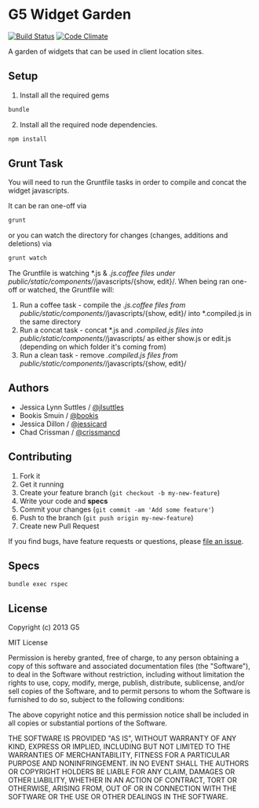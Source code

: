 # G5 Widget Garden

[![Build Status](https://travis-ci.org/G5/g5-widget-garden.png?branch=master)](https://travis-ci.org/G5/g5-widget-garden)
[![Code Climate](https://codeclimate.com/repos/530e8e8ce30ba005cb00272e/badges/5d8d2116d20f27e82639/gpa.png)](https://codeclimate.com/repos/530e8e8ce30ba005cb00272e/feed)

A garden of widgets that can be used in client location sites.


## Setup

1. Install all the required gems
```bash
bundle
```

2. Install all the required node dependencies.
```bash
npm install
```

## Grunt Task

You will need to run the Gruntfile tasks in order to compile and concat the widget javascripts.

It can be ran one-off via
```bash
grunt
```

or you can watch the directory for changes (changes, additions and deletions) via
```bash
grunt watch
```

The Gruntfile is watching *.js & *.js.coffee files under public/static/components/*/javascripts/{show, edit}/. When being ran one-off or watched, the Gruntfile will:

1. Run a coffee task - compile the *.js.coffee files from public/static/components/*/javascripts/{show, edit}/ into *.compiled.js in the same directory
1. Run a concat task - concat *.js and *.compiled.js files into public/static/components/*/javascripts/ as either show.js or edit.js (depending on which folder it's coming from)
1. Run a clean task - remove *.compiled.js files from public/static/components/*/javascripts/{show, edit}/

## Authors

  * Jessica Lynn Suttles / [@jlsuttles](https://github.com/jlsuttles)
  * Bookis Smuin / [@bookis](https://github.com/bookis)
  * Jessica Dillon / [@jessicard](https://github.com/jessicard)
  * Chad Crissman / [@crissmancd](https://github.com/crissmancd)

## Contributing

1. Fork it
1. Get it running
1. Create your feature branch (`git checkout -b my-new-feature`)
1. Write your code and **specs**
1. Commit your changes (`git commit -am 'Add some feature'`)
1. Push to the branch (`git push origin my-new-feature`)
1. Create new Pull Request

If you find bugs, have feature requests or questions, please
[file an issue](https://github.com/G5/g5-widget-garden/issues).

## Specs

```bash
bundle exec rspec
```

## License

Copyright (c) 2013 G5

MIT License

Permission is hereby granted, free of charge, to any person obtaining
a copy of this software and associated documentation files (the
"Software"), to deal in the Software without restriction, including
without limitation the rights to use, copy, modify, merge, publish,
distribute, sublicense, and/or sell copies of the Software, and to
permit persons to whom the Software is furnished to do so, subject to
the following conditions:

The above copyright notice and this permission notice shall be
included in all copies or substantial portions of the Software.

THE SOFTWARE IS PROVIDED "AS IS", WITHOUT WARRANTY OF ANY KIND,
EXPRESS OR IMPLIED, INCLUDING BUT NOT LIMITED TO THE WARRANTIES OF
MERCHANTABILITY, FITNESS FOR A PARTICULAR PURPOSE AND
NONINFRINGEMENT. IN NO EVENT SHALL THE AUTHORS OR COPYRIGHT HOLDERS BE
LIABLE FOR ANY CLAIM, DAMAGES OR OTHER LIABILITY, WHETHER IN AN ACTION
OF CONTRACT, TORT OR OTHERWISE, ARISING FROM, OUT OF OR IN CONNECTION
WITH THE SOFTWARE OR THE USE OR OTHER DEALINGS IN THE SOFTWARE.
